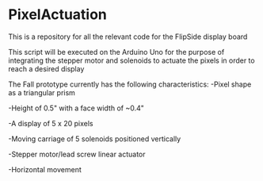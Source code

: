 # PixelActuation
This is a repository for all the relevant code for the FlipSide display board 

This script will be executed on the Arduino Uno for the purpose of integrating 
the stepper motor and solenoids to actuate the pixels in order to reach a 
desired display 

The Fall prototype currently has the following characteristics:
-Pixel shape as a triangular prism

-Height of 0.5" with a face width of ~0.4"

-A display of 5 x 20 pixels

-Moving carriage of 5 solenoids positioned vertically

-Stepper motor/lead screw linear actuator

-Horizontal movement
